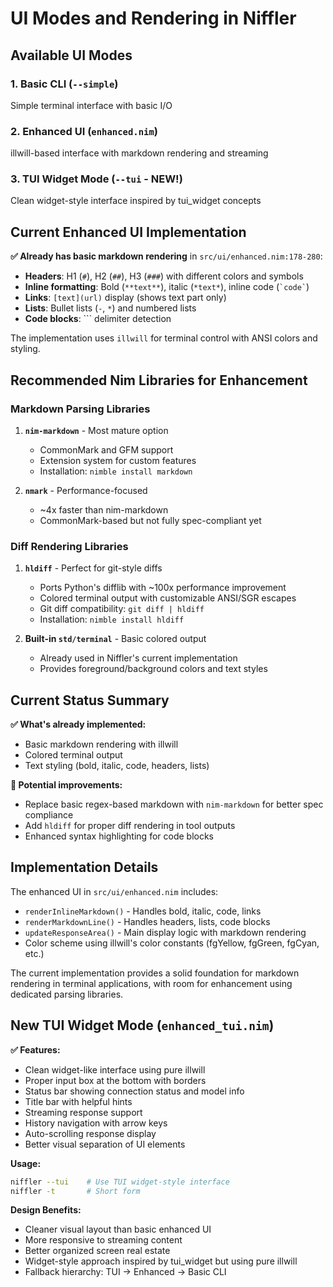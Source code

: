 # UI Modes and Rendering in Niffler

## Available UI Modes

### 1. Basic CLI (`--simple`)
Simple terminal interface with basic I/O

### 2. Enhanced UI (`enhanced.nim`)
illwill-based interface with markdown rendering and streaming

### 3. TUI Widget Mode (`--tui` - NEW!)
Clean widget-style interface inspired by tui_widget concepts

## Current Enhanced UI Implementation

**✅ Already has basic markdown rendering** in `src/ui/enhanced.nim:178-280`:

- **Headers**: H1 (`#`), H2 (`##`), H3 (`###`) with different colors and symbols
- **Inline formatting**: Bold (`**text**`), italic (`*text*`), inline code (`` `code` ``)
- **Links**: `[text](url)` display (shows text part only)
- **Lists**: Bullet lists (`-`, `*`) and numbered lists
- **Code blocks**: ``` delimiter detection

The implementation uses `illwill` for terminal control with ANSI colors and styling.

## Recommended Nim Libraries for Enhancement

### Markdown Parsing Libraries

1. **`nim-markdown`** - Most mature option
   - CommonMark and GFM support
   - Extension system for custom features
   - Installation: `nimble install markdown`

2. **`nmark`** - Performance-focused
   - ~4x faster than nim-markdown
   - CommonMark-based but not fully spec-compliant yet

### Diff Rendering Libraries

1. **`hldiff`** - Perfect for git-style diffs
   - Ports Python's difflib with ~100x performance improvement
   - Colored terminal output with customizable ANSI/SGR escapes
   - Git diff compatibility: `git diff | hldiff`
   - Installation: `nimble install hldiff`

2. **Built-in `std/terminal`** - Basic colored output
   - Already used in Niffler's current implementation
   - Provides foreground/background colors and text styles

## Current Status Summary

**✅ What's already implemented:**
- Basic markdown rendering with illwill
- Colored terminal output
- Text styling (bold, italic, code, headers, lists)

**🔧 Potential improvements:**
- Replace basic regex-based markdown with `nim-markdown` for better spec compliance
- Add `hldiff` for proper diff rendering in tool outputs
- Enhanced syntax highlighting for code blocks

## Implementation Details

The enhanced UI in `src/ui/enhanced.nim` includes:

- `renderInlineMarkdown()` - Handles bold, italic, code, links
- `renderMarkdownLine()` - Handles headers, lists, code blocks
- `updateResponseArea()` - Main display logic with markdown rendering
- Color scheme using illwill's color constants (fgYellow, fgGreen, fgCyan, etc.)

The current implementation provides a solid foundation for markdown rendering in terminal applications, with room for enhancement using dedicated parsing libraries.

## New TUI Widget Mode (`enhanced_tui.nim`)

**✅ Features:**
- Clean widget-like interface using pure illwill
- Proper input box at the bottom with borders
- Status bar showing connection status and model info  
- Title bar with helpful hints
- Streaming response support
- History navigation with arrow keys
- Auto-scrolling response display
- Better visual separation of UI elements

**Usage:**
```bash
niffler --tui    # Use TUI widget-style interface
niffler -t       # Short form
```

**Design Benefits:**
- Cleaner visual layout than basic enhanced UI
- More responsive to streaming content
- Better organized screen real estate
- Widget-style approach inspired by tui_widget but using pure illwill
- Fallback hierarchy: TUI → Enhanced → Basic CLI